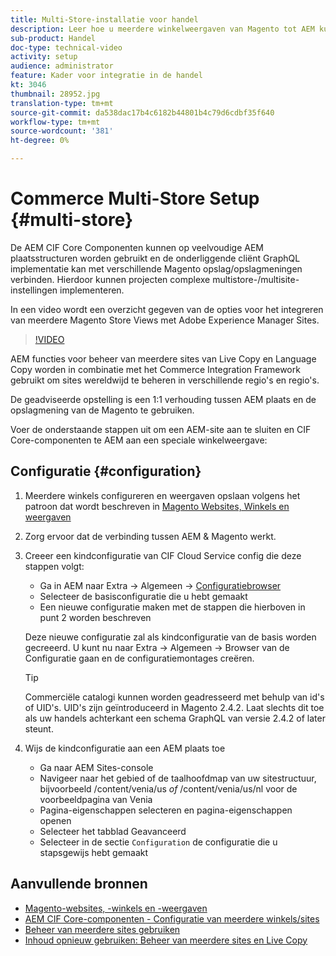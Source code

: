 ```yaml
---
title: Multi-Store-installatie voor handel
description: Leer hoe u meerdere winkelweergaven van Magento tot AEM kunt toewijzen. Hierdoor kunnen projecten ondersteuning bieden voor meertalige en meertalige gebruiksgevallen.
sub-product: Handel
doc-type: technical-video
activity: setup
audience: administrator
feature: Kader voor integratie in de handel
kt: 3046
thumbnail: 28952.jpg
translation-type: tm+mt
source-git-commit: da538dac17b4c6182b44801b4c79d6cdbf35f640
workflow-type: tm+mt
source-wordcount: '381'
ht-degree: 0%

---
```


# Commerce Multi-Store Setup {#multi-store}

De AEM CIF Core Componenten kunnen op veelvoudige AEM plaatsstructuren worden gebruikt en de onderliggende cliënt GraphQL implementatie kan met verschillende Magento opslag/opslagmeningen verbinden. Hierdoor kunnen projecten complexe multistore-/multisite-instellingen implementeren.

In een video wordt een overzicht gegeven van de opties voor het integreren van meerdere Magento Store Views met Adobe Experience Manager Sites.

>[!VIDEO](https://video.tv.adobe.com/v/28952/?quality=12)

AEM functies voor beheer van meerdere sites van Live Copy en Language Copy worden in combinatie met het Commerce Integration Framework gebruikt om sites wereldwijd te beheren in verschillende regio&#39;s en regio&#39;s.

De geadviseerde opstelling is een 1:1 verhouding tussen AEM plaats en de opslagmening van de Magento te gebruiken.

Voer de onderstaande stappen uit om een AEM-site aan te sluiten en CIF Core-componenten te AEM aan een speciale winkelweergave:

## Configuratie {#configuration}

1. Meerdere winkels configureren en weergaven opslaan volgens het patroon dat wordt beschreven in [Magento Websites, Winkels en weergaven](https://docs.magento.com/m2/ce/user_guide/stores/websites-stores-views.html)

2. Zorg ervoor dat de verbinding tussen AEM &amp; Magento werkt.

3. Creeer een kindconfiguratie van CIF Cloud Service config die deze stappen volgt:

   * Ga in AEM naar Extra -> Algemeen -> [Configuratiebrowser](/help/sites-administering/configurations.md#using-configuration-browser)
   * Selecteer de basisconfiguratie die u hebt gemaakt
   * Een nieuwe configuratie maken met de stappen die hierboven in punt 2 worden beschreven

   Deze nieuwe configuratie zal als kindconfiguratie van de basis worden gecreeerd. U kunt nu naar Extra -> Algemeen -> Browser van de Configuratie gaan en de configuratiemontages creëren.

   >[!TIP]
   >
   > Commerciële catalogi kunnen worden geadresseerd met behulp van id&#39;s of UID&#39;s. UID&#39;s zijn geïntroduceerd in Magento 2.4.2. Laat slechts dit toe als uw handels achterkant een schema GraphQL van versie 2.4.2 of later steunt.

4. Wijs de kindconfiguratie aan een AEM plaats toe

   * Ga naar AEM Sites-console
   * Navigeer naar het gebied of de taalhoofdmap van uw sitestructuur, bijvoorbeeld /content/venia/us _of_ /content/venia/us/nl voor de voorbeeldpagina van Venia
   * Pagina-eigenschappen selecteren en pagina-eigenschappen openen
   * Selecteer het tabblad Geavanceerd
   * Selecteer in de sectie `Configuration` de configuratie die u stapsgewijs hebt gemaakt

## Aanvullende bronnen

* [Magento-websites, -winkels en -weergaven](https://docs.magento.com/m2/ce/user_guide/stores/websites-stores-views.html)
* [AEM CIF Core-componenten - Configuratie van meerdere winkels/sites](https://github.com/adobe/aem-core-cif-components/wiki/configuration#multi-store--site-configuration)
* [Beheer van meerdere sites gebruiken](https://experienceleague.adobe.com/docs/experience-manager-learn/sites/translation/multi-site-manager-feature-video-use.html)
* [Inhoud opnieuw gebruiken: Beheer van meerdere sites en Live Copy](/help/sites-administering/msm.md)
